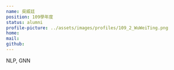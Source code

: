 ```yaml
---
name: 吳威廷
position: 109學年度
status: alumni
profile-picture: ../assets/images/profiles/109_2_WuWeiTing.png
home:
mail: 
github:
---
```

NLP, GNN
